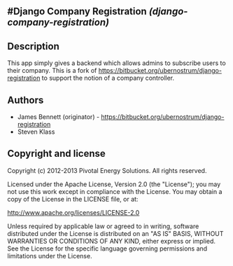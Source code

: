 #Django Company Registration *(django-company-registration)*
----------------------------

## Description

This app simply gives a backend which allows admins to subscribe users to their company.  This is
a fork of https://bitbucket.org/ubernostrum/django-registration to support the notion of a
company controller.

## Authors

* James Bennett (originator) - https://bitbucket.org/ubernostrum/django-registration
* Steven Klass


## Copyright and license

Copyright (c) 2012-2013 Pivotal Energy Solutions.  All rights reserved.

Licensed under the Apache License, Version 2.0 (the "License");
you may not use this work except in compliance with the License.
You may obtain a copy of the License in the LICENSE file, or at:

   http://www.apache.org/licenses/LICENSE-2.0

Unless required by applicable law or agreed to in writing, software
distributed under the License is distributed on an "AS IS" BASIS,
WITHOUT WARRANTIES OR CONDITIONS OF ANY KIND, either express or implied.
See the License for the specific language governing permissions and
limitations under the License.
